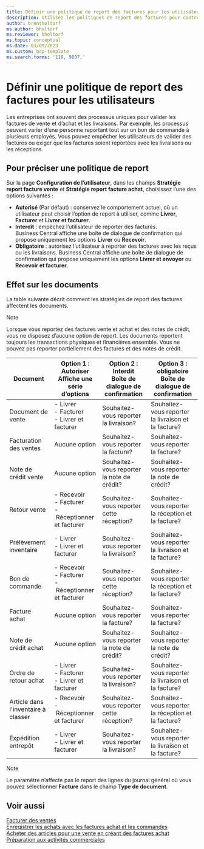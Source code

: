 ```yaml
---
title: Définir une politique de report des factures pour les utilisateurs
description: Utilisez les politiques de report des factures pour contrôler si un utilisateur peut reporter des factures de vente et d’achat.
author: brentholtorf
ms.author: bholtorf
ms.reviewer: bholtorf
ms.topic: conceptual
ms.date: 03/09/2023
ms.custom: bap-template
ms.search.forms: '119, 9807,'
---
```


# Définir une politique de report des factures pour les utilisateurs

Les entreprises ont souvent des processus uniques pour valider les factures de vente et d’achat et les livraisons. Par exemple, les processus peuvent varier d’une personne reportant tout sur un bon de commande à plusieurs employés. Vous pouvez empêcher les utilisateurs de valider des factures ou exiger que les factures soient reportées avec les livraisons ou les réceptions.

## Pour préciser une politique de report

Sur la page **Configuration de l’utilisateur**, dans les champs **Stratégie report facture vente** et **Stratégie report facture achat**, choisissez l’une des options suivantes :

* **Autorisé** (Par défaut) : conservez le comportement actuel, où un utilisateur peut choisir l’option de report à utiliser, comme **Livrer**, **Facturer** et **Livrer et facturer**. 
* **Interdit** : empêchez l’utilisateur de reporter des factures. Business Central affiche une boîte de dialogue de confirmation qui propose uniquement les options **Livrer** ou **Recevoir**.
* **Obligatoire** : autorisez l’utilisateur à reporter des factures avec les reçus ou les livraisons. Business Central affiche une boîte de dialogue de confirmation qui propose uniquement les options **Livrer et envoyer** ou **Recevoir et facturer**.

## Effet sur les documents

La table suivante décrit comment les stratégies de report des factures affectent les documents.

> [!NOTE]
> Lorsque vous reportez des factures vente et achat et des notes de crédit, vous ne disposez d’aucune option de report. Les documents reportent toujours les transactions physiques et financières ensemble. Vous ne pouvez pas reporter partiellement des factures et des notes de crédit.

|Document | Option 1 : Autoriser <br>Affiche une série d’options| Option 2 : Interdit <br>Boîte de dialogue de confirmation | Option 3 : obligatoire <br>Boîte de dialogue de confirmation|
|--|--|--|--|
|Document de vente |- Livrer <br>- Facturer <br>- Livrer et facturer |Souhaitez-vous reporter la livraison? |Souhaitez-vous reporter la livraison et la facture?|
|Facturation des ventes|Aucune option|Souhaitez-vous reporter la facture?|Souhaitez-vous reporter la facture?|
|Note de crédit vente|Aucune option|Souhaitez-vous reporter la note de crédit?|Souhaitez-vous reporter la note de crédit?|
|Retour vente |- Recevoir <br>- Facturer <br>- Réceptionner et facturer |Souhaitez-vous reporter cette réception? |Souhaitez-vous reporter la réception et la facture?|
|Prélèvement inventaire |- Livrer <br>- Livrer et facturer |Souhaitez-vous reporter la livraison? |Souhaitez-vous reporter la livraison et la facture?|
|Bon de commande |- Recevoir <br>- Facturer <br>- Réceptionner et facturer |Souhaitez-vous reporter cette réception? |Souhaitez-vous reporter la réception et la facture?|
|Facture achat|Aucune option|Souhaitez-vous reporter la facture?|Souhaitez-vous reporter la facture?|
|Note de crédit achat|Aucune option|Souhaitez-vous reporter la note de crédit?|Souhaitez-vous reporter la note de crédit?|
|Ordre de retour achat |- Livrer <br>- Facturer <br>- Livrer et facturer |Souhaitez-vous reporter la livraison? |Souhaitez-vous reporter la livraison et la facture?|
|Article dans l'inventaire à classer |- Recevoir <br>- Réceptionner et facturer |Souhaitez-vous reporter cette réception? |Souhaitez-vous reporter la réception et la facture?|
|Expédition entrepôt |- Livrer <br>- Livrer et facturer | Souhaitez-vous reporter la livraison? |Souhaitez-vous reporter la livraison et la facture?|

   > [!Note]
   > Le paramètre n’affecte pas le report des lignes du journal général où vous pouvez sélectionner **Facture** dans le champ **Type de document**.

## Voir aussi

[Facturer des ventes](sales-how-invoice-sales.md)  
[Enregistrer les achats avec les factures achat et les commandes](purchasing-how-record-purchases.md)  
[Acheter des articles pour une vente en créant des factures achat](purchasing-how-purchase-products-sale.md)
[Préparation aux activités commerciales](ui-get-ready-business.md)  
